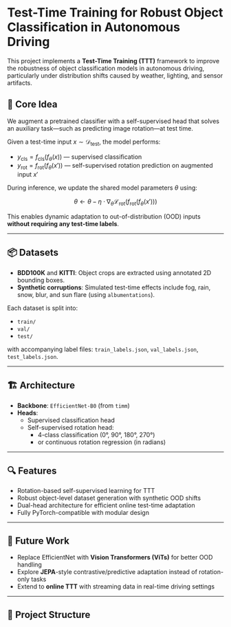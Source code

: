 # Test-Time Training for Robust Object Classification in Autonomous Driving

This project implements a **Test-Time Training (TTT)** framework to improve the robustness of object classification models in autonomous driving, particularly under distribution shifts caused by weather, lighting, and sensor artifacts.

## 🧠 Core Idea

We augment a pretrained classifier with a self-supervised head that solves an auxiliary task—such as predicting image rotation—at test time.

Given a test-time input $x \sim \mathcal{D}_{\text{test}}$, the model performs:

- $y_{\text{cls}} = f_{\text{cls}}(f_{\theta}(x))$ — supervised classification
- $y_{\text{rot}} = f_{\text{rot}}(f_{\theta}(x'))$ — self-supervised rotation prediction on augmented input $x'$

During inference, we update the shared model parameters $\theta$ using:

$$
\theta \leftarrow \theta - \eta \cdot \nabla_\theta \mathcal{L}_{\text{rot}}(f_{\text{rot}}(f_{\theta}(x')))
$$

This enables dynamic adaptation to out-of-distribution (OOD) inputs **without requiring any test-time labels**.

---

## 📦 Datasets

- **BDD100K** and **KITTI**: Object crops are extracted using annotated 2D bounding boxes.
- **Synthetic corruptions**: Simulated test-time effects include fog, rain, snow, blur, and sun flare (using `albumentations`).

Each dataset is split into:
- `train/`
- `val/`
- `test/`

with accompanying label files: `train_labels.json`, `val_labels.json`, `test_labels.json`.

---

## 🏗 Architecture

- **Backbone**: `EfficientNet-B0` (from `timm`)
- **Heads**:
  - Supervised classification head
  - Self-supervised rotation head:
    - 4-class classification (0°, 90°, 180°, 270°)
    - or continuous rotation regression (in radians)

---

## 🔍 Features

- Rotation-based self-supervised learning for TTT
- Robust object-level dataset generation with synthetic OOD shifts
- Dual-head architecture for efficient online test-time adaptation
- Fully PyTorch-compatible with modular design

---

## 🚀 Future Work

- Replace EfficientNet with **Vision Transformers (ViTs)** for better OOD handling
- Explore **JEPA**-style contrastive/predictive adaptation instead of rotation-only tasks
- Extend to **online TTT** with streaming data in real-time driving settings

---

## 📁 Project Structure

